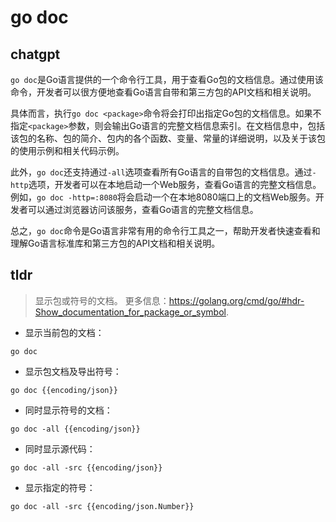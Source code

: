 # go doc 
## chatgpt 
`go doc`是Go语言提供的一个命令行工具，用于查看Go包的文档信息。通过使用该命令，开发者可以很方便地查看Go语言自带和第三方包的API文档和相关说明。

具体而言，执行`go doc <package>`命令将会打印出指定Go包的文档信息。如果不指定`<package>`参数，则会输出Go语言的完整文档信息索引。在文档信息中，包括该包的名称、包的简介、包内的各个函数、变量、常量的详细说明，以及关于该包的使用示例和相关代码示例。

此外，`go doc`还支持通过`-all`选项查看所有Go语言的自带包的文档信息。通过`-http`选项，开发者可以在本地启动一个Web服务，查看Go语言的完整文档信息。例如，`go doc -http=:8080`将会启动一个在本地8080端口上的文档Web服务。开发者可以通过浏览器访问该服务，查看Go语言的完整文档信息。

总之，`go doc`命令是Go语言非常有用的命令行工具之一，帮助开发者快速查看和理解Go语言标准库和第三方包的API文档和相关说明。 

## tldr 
 
> 显示包或符号的文档。
> 更多信息：<https://golang.org/cmd/go/#hdr-Show_documentation_for_package_or_symbol>.

- 显示当前包的文档：

`go doc`

- 显示包文档及导出符号：

`go doc {{encoding/json}}`

- 同时显示符号的文档：

`go doc -all {{encoding/json}}`

- 同时显示源代码：

`go doc -all -src {{encoding/json}}`

- 显示指定的符号：

`go doc -all -src {{encoding/json.Number}}`
